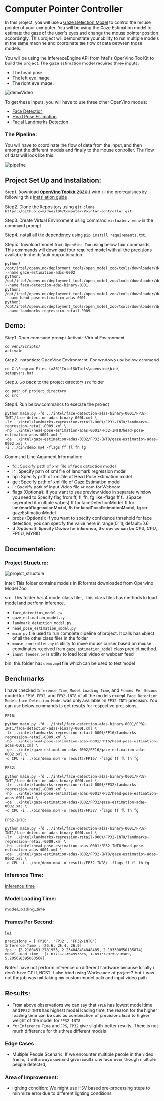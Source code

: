 # Computer Pointer Controller

In this project, you will use a [Gaze Detection Model](https://docs.openvinotoolkit.org/latest/_models_intel_gaze_estimation_adas_0002_description_gaze_estimation_adas_0002.html) to control the mouse pointer of your computer. You will be using the Gaze Estimation model to estimate the gaze of the user's eyes and change the mouse pointer position accordingly. This project will demonstrate your ability to run multiple models in the same machine and coordinate the flow of data between those models.

You will be using the InferenceEngine API from Intel's OpenVino ToolKit to build the project. The gaze estimation model requires three inputs:

* The head pose
* The left eye image
* The right eye image.

![demoVideo](/bin/output_video.gif)

To get these inputs, you will have to use three other OpenVino models:

* [Face Detection](https://docs.openvinotoolkit.org/latest/_models_intel_face_detection_adas_binary_0001_description_face_detection_adas_binary_0001.html)
* [Head Pose Estimation](https://docs.openvinotoolkit.org/latest/_models_intel_head_pose_estimation_adas_0001_description_head_pose_estimation_adas_0001.html)
* [Facial Landmarks Detection](https://docs.openvinotoolkit.org/latest/_models_intel_landmarks_regression_retail_0009_description_landmarks_regression_retail_0009.html)

### The Pipeline:
You will have to coordinate the flow of data from the input, and then amongst the different models and finally to the mouse controller. The flow of data will look like this:

![pipeline](/imgs/pipeline.png)

## Project Set Up and Installation:

Step1. Download **[OpenVino Toolkit 2020.1](https://docs.openvinotoolkit.org/latest/index.html)** with all the prerequisites by following this [installation guide](https://docs.openvinotoolkit.org/2020.1/_docs_install_guides_installing_openvino_windows.html)

Step2. Clone the Repository using `git clone https://github.com/denilDG/Computer-Pointer-Controller.git`

Step3. Create Virtual Environment using command `virtualenv venv` in the command prompt

Step4. install all the dependency using `pip install requirements.txt`.

Step5: Download model from `OpenVino Zoo` using below four commands, This commands will download four required model with all the precisions available in the default output location.

```
python3 /opt/intel/openvino/deployment_tools/open_model_zoo/tools/downloader/downloader.py --name gaze-estimation-adas-0002 
python3 /opt/intel/openvino/deployment_tools/open_model_zoo/tools/downloader/downloader.py --name face-detection-adas-binary-0001  
python3 /opt/intel/openvino/deployment_tools/open_model_zoo/tools/downloader/downloader.py --name head-pose-estimation-adas-0001  
python3 /opt/intel/openvino/deployment_tools/open_model_zoo/tools/downloader/downloader.py --name landmarks-regression-retail-0009
```


## Demo:

Step1. Open command prompt Activate Virtual Environment 
```
cd venv/Scripts/
activate
```

Step2. Instantiate OpenVino Environment. For windows use below command
```
cd C:\Program Files (x86)\IntelSWTools\openvino\bin\
setupvars.bat
```

Step3. Go back to the project directory `src` folder
```
cd path_of_project_directory
cd src
```

Step4. Run below commands to execute the project
```
python main.py -fd ../intel/face-detection-adas-binary-0001/FP32-INT1/face-detection-adas-binary-0001.xml \ 
-lr ../intel/landmarks-regression-retail-0009/FP32-INT8/landmarks-regression-retail-0009.xml \ 
-hp ../intel/head-pose-estimation-adas-0001/FP32-INT8/head-pose-estimation-adas-0001.xml \ 
-ge ../intel/gaze-estimation-adas-0002/FP32-INT8/gaze-estimation-adas-0002.xml \ 
-i ../bin/demo.mp4 -flags ff fl fh fg
```
Command Line Argument Information:
- fd : Specify path of xml file of face detection model
- lr : Specify path of xml file of landmark regression model
- hp : Specify path of xml file of Head Pose Estimation model
- ge : Specify path of xml file of Gaze Estimation model
- i : Specify path of input Video file or cam for Webcam
- flags (Optional): if you want to see preview video in separate window you need to Specify flag from ff, fl, fh, fg like -flags ff fl...(Space seperated if multiple values) ff for faceDetectionModel, fl for landmarkRegressionModel, fh for headPoseEstimationModel, fg for gazeEstimationModel
- probs (Optional): if you want to specify confidence threshold for face detection, you can specify the value here in range(0, 1),  default=0.6
- d (Optional): Specify Device for inference, the device can be CPU, GPU, FPGU, MYRID
 
## Documentation: 

### Project Structure:

![project_structure](/imgs/project_structure.png)

intel: This folder contains models in IR format downloaded from Openvino Model Zoo

src: This folder has 4 model class files, This class files has methods to load model and perform inference.
* `face_detection_model.py`
* `gaze_estimation_model.py`
* `landmark_detection_model.py`
* `head_pose_estimation_model.py`
* `main.py` file used to run complete pipeline of project. It calls has object of all the other class files in the folder
* `mouse_controller.py` is utility to move mouse curser based on mouse coordinates received from  `gaze_estimation_model` class predict method.
* `input_feeder.py` is utility to load local video or webcam feed

bin: this folder has `demo.mp4` file which can be used to test model

## Benchmarks
I have checked `Inference Time`, `Model Loading Time`, and `Frames Per Second` model for `FP16`, `FP32`, and `FP32-INT8` of all the models except `Face Detection Model`. `Face Detection Model` was only available on `FP32-INT1` precision. 
You can use below commands to get results for respective precisions,

`FP16`: 
```
python main.py -fd ../intel/face-detection-adas-binary-0001/FP32-INT1/face-detection-adas-binary-0001.xml \ 
-lr ../intel/landmarks-regression-retail-0009/FP16/landmarks-regression-retail-0009.xml \ 
-hp ../intel/head-pose-estimation-adas-0001/FP16/head-pose-estimation-adas-0001.xml \ 
-ge ../intel/gaze-estimation-adas-0002/FP16/gaze-estimation-adas-0002.xml \ 
-d CPU -i ../bin/demo.mp4 -o results/FP16/ -flags ff fl fh fg
```

`FP32`: 
```
python main.py -fd ../intel/face-detection-adas-binary-0001/FP32-INT1/face-detection-adas-binary-0001.xml \ 
-lr ../intel/landmarks-regression-retail-0009/FP32/landmarks-regression-retail-0009.xml \ 
-hp ../intel/head-pose-estimation-adas-0001/FP32/head-pose-estimation-adas-0001.xml \ 
-ge ../intel/gaze-estimation-adas-0002/FP32/gaze-estimation-adas-0002.xml \ 
-d CPU -i ../bin/demo.mp4 -o results/FP32/ -flags ff fl fh fg
```

`FP32-INT8`: 
```
python main.py -fd ../intel/face-detection-adas-binary-0001/FP32-INT1/face-detection-adas-binary-0001.xml \ 
-lr ../intel/landmarks-regression-retail-0009/FP32-INT8/landmarks-regression-retail-0009.xml \ 
-hp ../intel/head-pose-estimation-adas-0001/FP32-INT8/head-pose-estimation-adas-0001.xml \ 
-ge ../intel/gaze-estimation-adas-0002/FP32-INT8/gaze-estimation-adas-0002.xml \ 
-d CPU -i ../bin/demo.mp4 -o results/FP32-INT8/ -flags ff fl fh fg
```

### Inference Time:
[inference_time](/imgs/inference_time.png)

### Model Loading Time:
[model_loading_time](/imgs/model_loading_time.png)

### Frames Per Second:
[fps](/imgs/fps.png)

```
precisions = ['FP16', 'FP32', 'FP32-INT8']
Inference Time : [26.6, 26.4, 26.9]
fps : [2.218045112781955, 2.234848484848485, 2.193308550185874]
Model Load Time : [1.6771371364593506, 1.6517729759216309, 5.205628395080566]
```

Note: I have not perform inference on different hardware because locally i don't have GPU, NCS2.  I also tried using Workspace of project2 but it was not the job was not taking my custom model path and input video path 

## Results:
* From above observations we can say that `FP16` has lowest model time and `FP32-INT8` has highest model loading time, the reason for the higher loading time can be said as combination of precisions lead to higher weight of the model for `FP32-INT8`.
* For `Inference Time` and `FPS`, `FP32` give slightly better results. There is not much difference for this three different models

### Edge Cases
* Multiple People Scenario: If we encounter multiple people in the video frame, it will always use and give results one face even though multiple people detected,  

### Area of Improvement:
* lighting condition: We might use HSV based pre-processing steps to minimize error due to different lighting conditions 